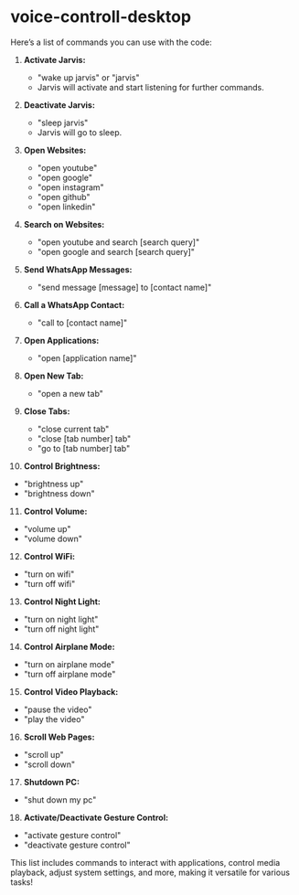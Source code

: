﻿# voice-controll-desktop
Here’s a list of commands you can use with the code:

1. **Activate Jarvis:**
   - "wake up jarvis" or "jarvis"  
   - Jarvis will activate and start listening for further commands.

2. **Deactivate Jarvis:**
   - "sleep jarvis"  
   - Jarvis will go to sleep.

3. **Open Websites:**
   - "open youtube"
   - "open google"
   - "open instagram"
   - "open github"
   - "open linkedin"

4. **Search on Websites:**
   - "open youtube and search [search query]"
   - "open google and search [search query]"

5. **Send WhatsApp Messages:**
   - "send message [message] to [contact name]"

6. **Call a WhatsApp Contact:**
   - "call to [contact name]"

7. **Open Applications:**
   - "open [application name]"

8. **Open New Tab:**
   - "open a new tab"

9. **Close Tabs:**
   - "close current tab"
   - "close [tab number] tab"
   - "go to [tab number] tab"

10. **Control Brightness:**
   - "brightness up"
   - "brightness down"

11. **Control Volume:**
   - "volume up"
   - "volume down"

12. **Control WiFi:**
   - "turn on wifi"
   - "turn off wifi"

13. **Control Night Light:**
   - "turn on night light"
   - "turn off night light"

14. **Control Airplane Mode:**
   - "turn on airplane mode"
   - "turn off airplane mode"

15. **Control Video Playback:**
   - "pause the video"
   - "play the video"

16. **Scroll Web Pages:**
   - "scroll up"
   - "scroll down"

17. **Shutdown PC:**
   - "shut down my pc"

18. **Activate/Deactivate Gesture Control:**
   - "activate gesture control"
   - "deactivate gesture control"  

This list includes commands to interact with applications, control media playback, adjust system settings, and more, making it versatile for various tasks!
